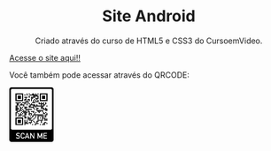 <h1 align="center">Site Android</h1>

<center>Criado através do curso de HTML5 e CSS3 do CursoemVideo.</center>

<a href="https://hevehespanhol.github.io/siteAndroid/">Acesse o site aqui!!</a>

Você também pode acessar através do QRCODE:

<img src="imagens/QRCODEdoSiteAndroid.png" alt="QRCODE" width="80"/>